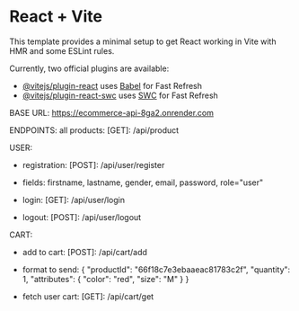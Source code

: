 # React + Vite

This template provides a minimal setup to get React working in Vite with HMR and some ESLint rules.

Currently, two official plugins are available:

- [@vitejs/plugin-react](https://github.com/vitejs/vite-plugin-react/blob/main/packages/plugin-react/README.md) uses [Babel](https://babeljs.io/) for Fast Refresh
- [@vitejs/plugin-react-swc](https://github.com/vitejs/vite-plugin-react-swc) uses [SWC](https://swc.rs/) for Fast Refresh



BASE URL: https://ecommerce-api-8ga2.onrender.com

ENDPOINTS:
all products: [GET]: /api/product


USER:
 - registration: [POST]: /api/user/register
  - fields: firstname, lastname, gender, email, password, role="user"

 - login: [GET]: /api/user/login

 - logout: [POST]: /api/user/logout


CART:
 - add to cart: [POST]: /api/cart/add
  - format to send:
	{
  		"productId": "66f18c7e3ebaaeac81783c2f",
		"quantity": 1,
		"attributes": {
			"color": "red",
			"size": "M"
		}
	}

 - fetch user cart: [GET]: /api/cart/get
